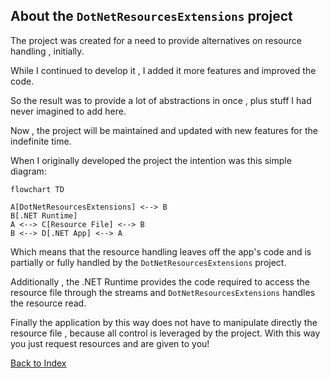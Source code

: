 ## About the `DotNetResourcesExtensions` project


The project was created for a need to provide alternatives on resource handling , initially.

While I continued to develop it , I added it more features and improved the code.

So the result was to provide a lot of abstractions in once , plus stuff I had never imagined to add
here.

Now , the project will be maintained and updated with new features for the indefinite time.

When I originally developed the project the intention was this simple diagram:

~~~mermaid
flowchart TD

A[DotNetResourcesExtensions] <--> B
B[.NET Runtime]
A <--> C[Resource File] <--> B
B <--> D[.NET App] <--> A
~~~

Which means that the resource handling leaves off the app's code and is partially or fully handled by the
`DotNetResourcesExtensions` project.

Additionally , the .NET Runtime provides the code required to access the resource file through the streams and
`DotNetResourcesExtensions` handles the resource read.

Finally the application by this way does not have to manipulate directly the resource file , because all control
is leveraged by the project. With this way you just request resources and are given to you!

[Back to Index](https://github.com/mdcdi1315/dotnettesourcesextensions/blob/master/Docs/Main.md)
